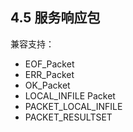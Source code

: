 ## 4.5 服务响应包
兼容支持：

- EOF_Packet
- ERR_Packet
- OK_Packet
- LOCAL_INFILE Packet
- PACKET_LOCAL_INFILE
- PACKET_RESULTSET

